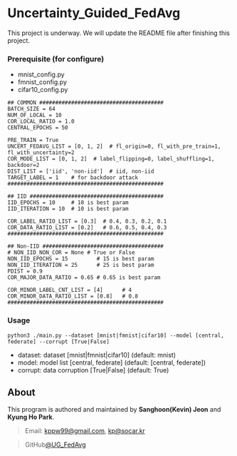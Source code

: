 # Uncertainty_Guided_FedAvg
This project is underway. We will update the README file after finishing this project.

### Prerequisite (for configure)
- mnist_config.py
- fmnist_config.py
- cifar10_config.py
```
## COMMON #######################################
BATCH_SIZE = 64
NUM_OF_LOCAL = 10
COR_LOCAL_RATIO = 1.0
CENTRAL_EPOCHS = 50

PRE_TRAIN = True
UNCERT_FEDAVG_LIST = [0, 1, 2]  # fl_origin=0, fl_with_pre_train=1, fl_with_uncertainty=2
COR_MODE_LIST = [0, 1, 2]  # label_flipping=0, label_shuffling=1, backdoor=2
DIST_LIST = ['iid', 'non-iid']  # iid, non-iid
TARGET_LABEL = 1    # for backdoor attack
#################################################

## IID ##########################################
IID_EPOCHS = 10     # 10 is best param
IID_ITERATION = 10  # 10 is best param

COR_LABEL_RATIO_LIST = [0.3]  # 0.4, 0.3, 0.2, 0.1
COR_DATA_RATIO_LIST = [0.2]   # 0.6, 0.5, 0.4, 0.3
#################################################

## Non-IID ######################################
# NON_IID_NON_COR = None # True or False
NON_IID_EPOCHS = 15         # 15 is best param
NON_IID_ITERATION = 25      # 25 is best param
PDIST = 0.9
COR_MAJOR_DATA_RATIO = 0.65 # 0.65 is best param

COR_MINOR_LABEL_CNT_LIST = [4]      # 4
COR_MINOR_DATA_RATIO_LIST = [0.8]   # 0.8
#################################################
```

### Usage
```
python3 ./main.py --dataset [mnist|fmnist|cifar10] --model [central, federate] --corrupt [True|False]
```
- dataset: dataset [mnist|fmnist|cifar10] (default: mnist)
- model: model list [central, federate] (default: [central, federate])
- corrupt: data corruption [True|False] (default: True)

## About
This program is authored and maintained by **Sanghoon(Kevin) Jeon** and **Kyung Ho Park**.
> Email: kppw99@gmail.com, kp@socar.kr

> GitHub[@UG_FedAvg](https://github.com/kppw99/UG_FedAvg)

